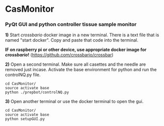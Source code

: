 # CasMonitor
### PyQt GUI and python controller tissue sample monitor 

__1)__ Start _crossbario_ docker image in a new terminal. There is a text file that is named "start docker". Copy and paste that code into the terminal.

**IF on raspberry pi or other device, use appropriate docker image for _crossbario_!** (https://github.com/crossbario/crossbar)

__2)__ Open a second terminal. Make sure all casettes and the needle are removed just incase. Activate the base environment for python and run the controlNQ.py file.

    cd CasMonitor/
    source activate base
    python ./prepbot/controlNQ.py

__3)__ Open another terminal or use the docker terminal to open the gui.

    cd CasMonitor/
    source activate base
    python setupGUI.py

